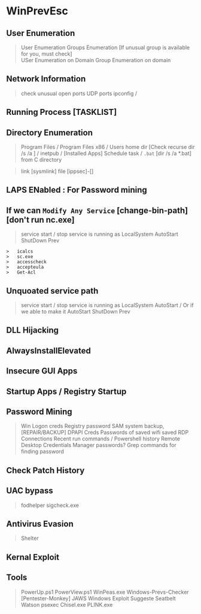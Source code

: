 

#	WinPrevEsc

##	User Enumeration

>	User Enumeration
>	Groups Enumeration [If unusual group is available for you, must check]	
>	USer Enumeration on Domain
>	Group Enumeration on domain

##	Network Information

>	check unusual open ports
>	UDP ports
>	ipconfig / 


##	Running Process [TASKLIST]

##	Directory Enumeration

>	Program Files / Program Files x86 / Users home dir [Check recurse dir /s /a ] / inetpub / 	[Installed Apps]
>	Schedule task / `.bat` [dir /s /a *.bat] from C directory

>	link [sysmlink] file [ippsec]-[]

##	LAPS ENabled : For Password mining

##	If we can `Modify Any Service` [change-bin-path] [don't run nc.exe]
>	service start / stop
>	service is running as LocalSystem
>	AutoStart
>	ShutDown Prev

```
>	icalcs
>	sc.exe
>   accesscheck
>	accepteula
>   Get-Acl
```

##	Unquoated service path
>	service start / stop
>	service is running as LocalSystem
>	AutoStart / Or if we able to make it AutoStart
>	ShutDown Prev

##		DLL Hijacking

##		AlwaysInstallElevated 

##	 	Insecure GUI Apps 

##	Startup Apps / Registry Startup



##	Password Mining
>	Win Logon creds
>	Registry password 
>	SAM system backup, [REPAIR/BACKUP]
>	DPAPI Creds
>	Passwords of saved wifi
>	saved RDP Connections
>	Recent run commands / Powershell history
>	Remote Desktop Credentials Manager passwords?
>	Grep commands for finding password

##	Check Patch History


##  UAC bypass
>   fodhelper
>   sigcheck.exe


##  Antivirus Evasion
>   Shelter

##	Kernal Exploit

##	Tools

>   PowerUp.ps1
>   PowerView.ps1
>   WinPeas.exe
>   Windows-Prevs-Checker [Pentester-Monkey]
>   JAWS
>   Windows Exploit Suggeste
>   Seatbelt
>   Watson
>   psexec
>   Chisel.exe
>   PLINK.exe
